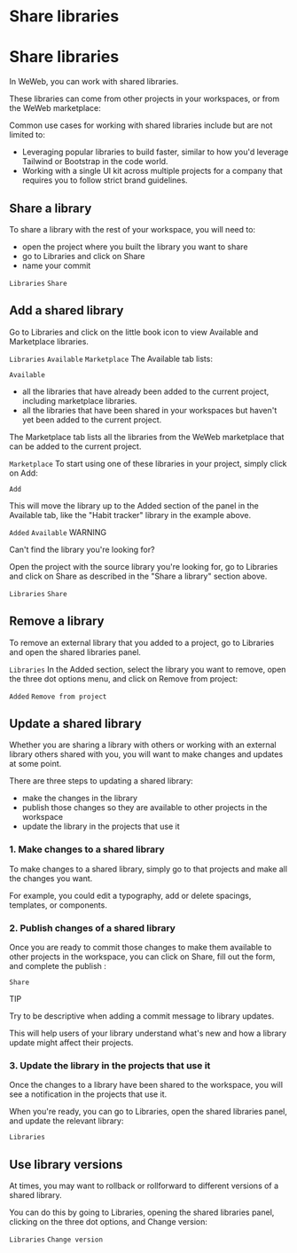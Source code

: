 # Share libraries ​


# Share libraries ​

In WeWeb, you can work with shared libraries.

These libraries can come from other projects in your workspaces, or from the WeWeb marketplace:



Common use cases for working with shared libraries include but are not limited to:

- Leveraging popular libraries to build faster, similar to how you'd leverage Tailwind or Bootstrap in the code world.
- Working with a single UI kit across multiple projects for a company that requires you to follow strict brand guidelines.


## Share a library ​

To share a library with the rest of your workspace, you will need to:

- open the project where you built the library you want to share
- go to Libraries and click on Share
- name your commit

`Libraries`
`Share`



## Add a shared library ​

Go to Libraries and click on the little book icon to view Available and Marketplace libraries.

`Libraries`
`Available`
`Marketplace`
The Available tab lists:

`Available`
- all the libraries that have already been added to the current project, including marketplace libraries.
- all the libraries that have been shared in your workspaces but haven't yet been added to the current project.

The Marketplace tab lists all the libraries from the WeWeb marketplace that can be added to the current project.

`Marketplace`
To start using one of these libraries in your project, simply click on Add:

`Add`


This will move the library up to the Added section of the panel in the Available tab, like the "Habit tracker" library in the example above.

`Added`
`Available`
WARNING

Can't find the library you're looking for?

Open the project with the source library you're looking for, go to Libraries and click on Share as described in the "Share a library" section above.

`Libraries`
`Share`

## Remove a library ​

To remove an external library that you added to a project, go to Libraries and open the shared libraries panel.

`Libraries`
In the Added section, select the library you want to remove, open the three dot options menu, and click on Remove from project:

`Added`
`Remove from project`



## Update a shared library ​

Whether you are sharing a library with others or working with an external library others shared with you, you will want to make changes and updates at some point.

There are three steps to updating a shared library:

- make the changes in the library
- publish those changes so they are available to other projects in the workspace
- update the library in the projects that use it


### 1. Make changes to a shared library ​

To make changes to a shared library, simply go to that projects and make all the changes you want.

For example, you could edit a typography, add or delete spacings, templates, or components.


### 2. Publish changes of a shared library ​

Once you are ready to commit those changes to make them available to other projects in the workspace, you can click on Share, fill out the form, and complete the publish :

`Share`


TIP

Try to be descriptive when adding a commit message to library updates.

This will help users of your library understand what's new and how a library update might affect their projects.


### 3. Update the library in the projects that use it ​

Once the changes to a library have been shared to the workspace, you will see a notification in the projects that use it.

When you're ready, you can go to Libraries, open the shared libraries panel, and update the relevant library:

`Libraries`



## Use library versions ​

At times, you may want to rollback or rollforward to different versions of a shared library.

You can do this by going to Libraries, opening the shared libraries panel, clicking on the three dot options, and Change version:

`Libraries`
`Change version`


